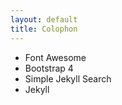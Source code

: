 ```yaml
---
layout: default
title: Colophon
---
```




- Font Awesome
- Bootstrap 4
- Simple Jekyll Search
- Jekyll